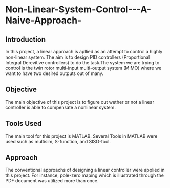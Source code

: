 # Non-Linear-System-Control---A-Naive-Approach-

## Introduction
In this project, a linear approach is apllied as an attempt to control a highly non-linear system. The aim is to design PID controllers (Proportional Integral Derevitive controllers) to do the task.The system we are trying to control is the twin rotor multi-input multi-output system (MIMO) where we want to have two desired outputs out of many. 

## Objective
The main objective of this project is to figure out wether or not a linear controller is able to compensate a nonlinear system.

## Tools Used
The main tool for this project is MATLAB. Several Tools in MATLAB were used such as multisim, S-function, and SISO-tool.

## Approach
The conventional approachs of designing a linear controller were applied in this project. For instance, pole-zero maping which is illustrated through the PDF document was utilized more than once.






